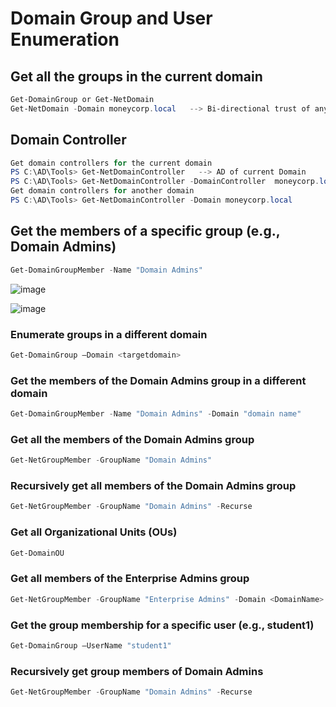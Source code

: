 # Domain Group and User Enumeration

## Get all the groups in the current domain
```powershell
Get-DomainGroup or Get-NetDomain
Get-NetDomain -Domain moneycorp.local   --> Bi-directional trust of any other domain
```
## Domain Controller
```powershell
Get domain controllers for the current domain
PS C:\AD\Tools> Get-NetDomainController   --> AD of current Domain
PS C:\AD\Tools> Get-NetDomainController -DomainController  moneycorp.local  -- trusted Forest Domain Controller
Get domain controllers for another domain
PS C:\AD\Tools> Get-NetDomainController -Domain moneycorp.local
```

## Get the members of a specific group (e.g., Domain Admins)
```powershell
Get-DomainGroupMember -Name "Domain Admins"
```
![image](https://github.com/user-attachments/assets/5ba93be5-e1ee-4c3c-a178-ffca50c10a6e)

![image](https://github.com/user-attachments/assets/8a55927f-ee77-4471-8918-04f834f2146c)

### Enumerate groups in a different domain

```powershell
Get-DomainGroup –Domain <targetdomain>
```

### Get the members of the Domain Admins group in a different domain
```powershell
Get-DomainGroupMember -Name "Domain Admins" -Domain "domain name"
```

### Get all the members of the Domain Admins group
```powershell
Get-NetGroupMember -GroupName "Domain Admins"
```

### Recursively get all members of the Domain Admins group
```powershell
Get-NetGroupMember -GroupName "Domain Admins" -Recurse
```

### Get all Organizational Units (OUs)
```powershell
Get-DomainOU
```

### Get all members of the Enterprise Admins group
```powershell
Get-NetGroupMember -GroupName "Enterprise Admins" -Domain <DomainName>
```

### Get the group membership for a specific user (e.g., student1)
```powershell
Get-DomainGroup –UserName "student1"
```

### Recursively get group members of Domain Admins
```powershell
Get-NetGroupMember -GroupName "Domain Admins" -Recurse
```
